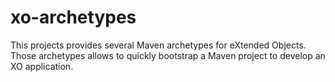 xo-archetypes
=============

This projects provides several Maven archetypes for eXtended Objects. Those archetypes allows to quickly bootstrap a Maven project to develop an XO application.
